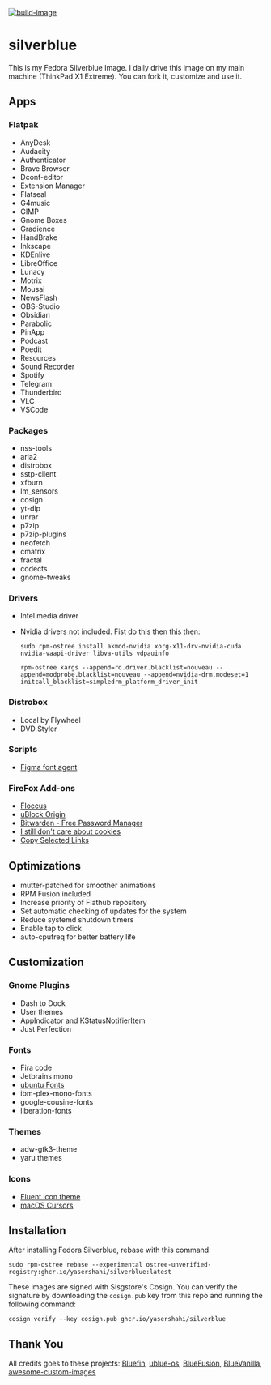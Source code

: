 [![build-image](https://github.com/yasershahi/silverblue/actions/workflows/build.yml/badge.svg)](https://github.com/yasershahi/silverblue/actions/workflows/build.yml)

# silverblue
This is my Fedora Silverblue Image. I daily drive this image on my main machine (ThinkPad X1 Extreme). You can fork it, customize and use it.
## Apps
### Flatpak
- AnyDesk
- Audacity
- Authenticator
- Brave Browser
- Dconf-editor
- Extension Manager
- Flatseal
- G4music
- GIMP
- Gnome Boxes
- Gradience
- HandBrake
- Inkscape
- KDEnlive
- LibreOffice
- Lunacy
- Motrix
- Mousai
- NewsFlash
- OBS-Studio
- Obsidian
- Parabolic
- PinApp
- Podcast
- Poedit
- Resources
- Sound Recorder
- Spotify
- Telegram
- Thunderbird
- VLC
- VSCode

### Packages
- nss-tools
- aria2
- distrobox
- sstp-client
- xfburn
- lm_sensors
- cosign
- yt-dlp
- unrar
- p7zip
- p7zip-plugins
- neofetch
- cmatrix
- fractal
- codects
- gnome-tweaks

### Drivers
- Intel media driver
- Nvidia drivers not included. Fist do [this](https://github.com/CheariX/silverblue-akmods-keys) then [this](https://github.com/fedora-silverblue/issue-tracker/issues/286) then:

    ```
    sudo rpm-ostree install akmod-nvidia xorg-x11-drv-nvidia-cuda nvidia-vaapi-driver libva-utils vdpauinfo
    ```
    ```
    rpm-ostree kargs --append=rd.driver.blacklist=nouveau --append=modprobe.blacklist=nouveau --append=nvidia-drm.modeset=1 initcall_blacklist=simpledrm_platform_driver_init
    ```

### Distrobox
- Local by Flywheel
- DVD Styler

### Scripts
- [Figma font agent](https://github.com/neetly/figma-agent-linux)

### FireFox Add-ons
- [Floccus](https://addons.mozilla.org/en-US/firefox/addon/floccus/)
- [uBlock Origin](https://addons.mozilla.org/en-US/firefox/addon/ublock-origin/)
- [Bitwarden - Free Password Manager](https://addons.mozilla.org/en-US/firefox/addon/bitwarden-password-manager)
- [I still don't care about cookies](https://addons.mozilla.org/en-US/firefox/addon/istilldontcareaboutcookies/)
- [Copy Selected Links](https://addons.mozilla.org/en-US/firefox/addon/copy-selected-links/)

## Optimizations
- mutter-patched for smoother animations
- RPM Fusion included
- Increase priority of Flathub repository
- Set automatic checking of updates for the system
- Reduce systemd shutdown timers
- Enable tap to click
- auto-cpufreq for better battery life

## Customization
### Gnome Plugins
- Dash to Dock
- User themes
- AppIndicator and KStatusNotifierItem
- Just Perfection

### Fonts
- Fira code
- Jetbrains mono
- [ubuntu Fonts](https://design.ubuntu.com/font)
- ibm-plex-mono-fonts
- google-cousine-fonts
- liberation-fonts

### Themes
- adw-gtk3-theme
- yaru themes


### Icons
- [Fluent icon theme](https://github.com/vinceliuice/Fluent-icon-theme)
- [macOS Cursors](https://github.com/ful1e5/apple_cursor)

## Installation
After installing Fedora Silverblue, rebase with this command:

    sudo rpm-ostree rebase --experimental ostree-unverified-registry:ghcr.io/yasershahi/silverblue:latest

These images are signed with Sisgstore's Cosign. You can verify the
signature by downloading the `cosign.pub` key from this repo and running the
following command:

    cosign verify --key cosign.pub ghcr.io/yasershahi/silverblue

## Thank You 
All credits goes to these projects:
[Bluefin](https://github.com/ublue-os/bluefin), 
[ublue-os](https://github.com/ublue-os/main), 
[BlueFusion](https://github.com/aguslr/bluefusion), 
[BlueVanilla](https://github.com/aguslr/bluevanilla), 
[awesome-custom-images](https://github.com/ublue-os/awesome-custom-images)


